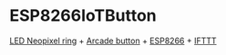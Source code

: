 # ESP8266IoTButton
[LED Neopixel ring](https://www.adafruit.com/product/1463) + [Arcade button](https://www.adafruit.com/products/475) + [ESP8266](https://www.adafruit.com/products/2471) + [IFTTT](https://ifttt.com/discover)
